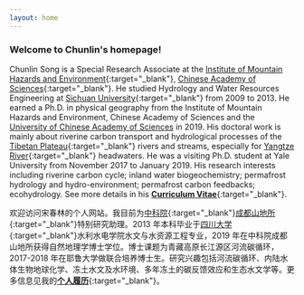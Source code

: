 ```yaml
---
layout: home
---
```


### Welcome to Chunlin's homepage!

Chunlin Song is a Special Research Associate at the [Institute of Mountain Hazards and Environment](http://english.imde.cas.cn/){:target="_blank"}, [Chinese Academy of Sciences](http://english.cas.cn/){:target="_blank"}. He studied Hydrology and Water Resources Engineering at [Sichuan University](http://en.scu.edu.cn/){:target="_blank"} from 2009 to 2013. He earned a Ph.D. in physical geography from the Institute of Mountain Hazards and Environment, Chinese Academy of Sciences and the [University of Chinese Academy of Sciences](http://english.ucas.ac.cn/) in 2019. His doctoral work is mainly about riverine carbon transport and hydrological processes of the [Tibetan Plateau](https://en.wikipedia.org/wiki/Tibetan_Plateau){:target="_blank"} rivers and streams, especially for [Yangtze River](https://en.wikipedia.org/wiki/Yangtze){:target="_blank"} headwaters. He was a visiting Ph.D. student at Yale University from November 2017 to January 2019. His research interests including riverine carbon cycle; inland water biogeochemistry; permafrost hydrology and hydro-environment;
permafrost carbon feedbacks; ecohydrology. See more details in his [**Curriculum Vitae**](https://songchunlin.net/files/others/songchunlin_cv.pdf){:target="_blank"}.

欢迎访问宋春林的个人网站。我目前为[中科院](http://www.cas.cn/){:target="_blank"}[成都山地所](http://www.imde.ac.cn/){:target="_blank"}特别研究助理。2013 年本科毕业于[四川大学](http://www.scu.edu.cn/){:target="_blank"}水利水电学院水文与水资源工程专业，2019 年在中科院成都山地所获得自然地理学博士学位。博士课题为青藏高原长江源区河流碳循环，2017-2018 年在耶鲁大学做联合培养博士生。研究兴趣包括河流碳循环、内陆水体生物地球化学、冻土水文及水环境、多年冻土的碳反馈效应和生态水文学等。更多信息见我的[**个人履历**](https://songchunlin.net/files/others/songchunlin_cv_cn.pdf){:target="_blank"}。